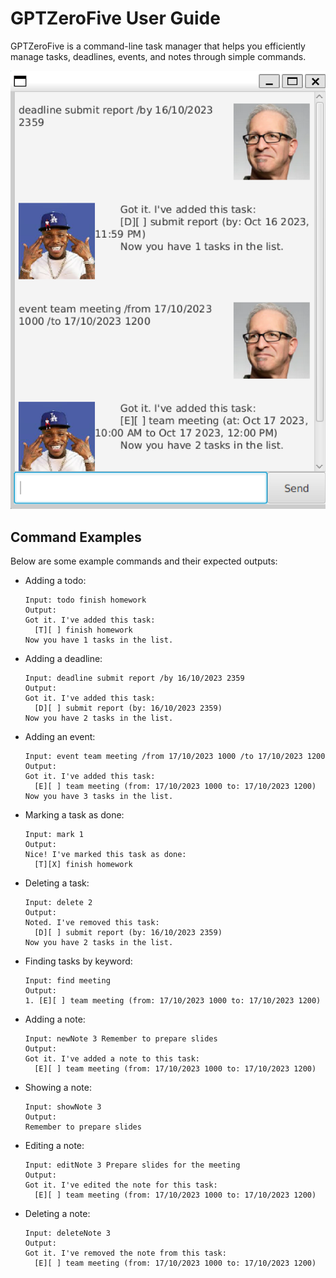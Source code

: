 # GPTZeroFive User Guide

GPTZeroFive is a command-line task manager that helps you efficiently manage tasks, deadlines, events, and notes through simple commands.

![alt text](Ui.png)

## Command Examples

Below are some example commands and their expected outputs:

- Adding a todo:
  ```
  Input: todo finish homework
  Output:
  Got it. I've added this task:
    [T][ ] finish homework
  Now you have 1 tasks in the list.
  ```

- Adding a deadline:
  ```
  Input: deadline submit report /by 16/10/2023 2359
  Output:
  Got it. I've added this task:
    [D][ ] submit report (by: 16/10/2023 2359)
  Now you have 2 tasks in the list.
  ```

- Adding an event:
  ```
  Input: event team meeting /from 17/10/2023 1000 /to 17/10/2023 1200
  Output:
  Got it. I've added this task:
    [E][ ] team meeting (from: 17/10/2023 1000 to: 17/10/2023 1200)
  Now you have 3 tasks in the list.
  ```

- Marking a task as done:
  ```
  Input: mark 1
  Output:
  Nice! I've marked this task as done:
    [T][X] finish homework
  ```

- Deleting a task:
  ```
  Input: delete 2
  Output:
  Noted. I've removed this task:
    [D][ ] submit report (by: 16/10/2023 2359)
  Now you have 2 tasks in the list.
  ```

- Finding tasks by keyword:
  ```
  Input: find meeting
  Output:
  1. [E][ ] team meeting (from: 17/10/2023 1000 to: 17/10/2023 1200)
  ```

- Adding a note:
  ```
  Input: newNote 3 Remember to prepare slides
  Output:
  Got it. I've added a note to this task:
    [E][ ] team meeting (from: 17/10/2023 1000 to: 17/10/2023 1200)
  ```

- Showing a note:
  ```
  Input: showNote 3
  Output:
  Remember to prepare slides
  ```

- Editing a note:
  ```
  Input: editNote 3 Prepare slides for the meeting
  Output:
  Got it. I've edited the note for this task:
    [E][ ] team meeting (from: 17/10/2023 1000 to: 17/10/2023 1200)
  ```

- Deleting a note:
  ```
  Input: deleteNote 3
  Output:
  Got it. I've removed the note from this task:
    [E][ ] team meeting (from: 17/10/2023 1000 to: 17/10/2023 1200)
  ```
